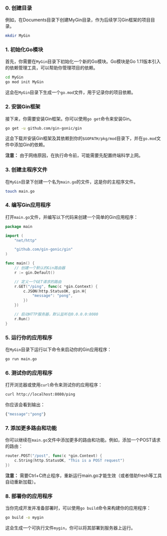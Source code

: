 ### 0. 创建目录

例如，在Documents目录下创建MyGin目录，作为后续学习Gin框架的项目目录。

```bash
mkdir MyGin
```



### 1. 初始化Go模块

首先，你需要在`MyGin`目录下初始化一个新的Go模块。Go模块是Go 1.11版本引入的依赖管理工具，可以帮助你管理项目的依赖。

```bash
cd MyGin
go mod init MyGin
```

这会在`MyGin`目录下生成一个`go.mod`文件，用于记录你的项目依赖。



### 2. 安装Gin框架

接下来，你需要安装Gin框架。你可以使用`go get`命令来安装Gin。

```bash
go get -u github.com/gin-gonic/gin
```

这会下载并安装Gin框架及其依赖到你的`$GOPATH/pkg/mod`目录下，并在`go.mod`文件中添加Gin的依赖。

**注意：** 由于网络原因，在执行命令前，可能需要先配置终端科学上网。



### 3. 创建主程序文件

在`MyGin`目录下创建一个名为`main.go`的文件，这是你的主程序文件。

```bash
touch main.go
```



### 4. 编写Gin应用程序

打开`main.go`文件，并编写以下代码来创建一个简单的Gin应用程序：

```go
package main

import (
	"net/http"

	"github.com/gin-gonic/gin"
)

func main() {
	// 创建一个默认的Gin路由器
	r := gin.Default()

	// 定义一个GET请求的路由
	r.GET("/ping", func(c *gin.Context) {
		c.JSON(http.StatusOK, gin.H{
			"message": "pong",
		})
	})

	// 启动HTTP服务器，默认监听在0.0.0.0:8080
	r.Run()
}
```



### 5. 运行你的应用程序

在`MyGin`目录下运行以下命令来启动你的Gin应用程序：

```bash
go run main.go
```



### 6. 测试你的应用程序

打开浏览器或使用`curl`命令来测试你的应用程序：

```bash
curl http://localhost:8080/ping
```

你应该会看到输出：

```bash
{"message":"pong"}
```



### 7. 添加更多路由和功能

你可以继续在`main.go`文件中添加更多的路由和功能。例如，添加一个POST请求的路由：

```go
router.POST("/post", func(c *gin.Context) {
    c.String(http.StatusOK, "This is a POST request")
})
```

**注意：** 需要Ctrl+C终止程序，重新运行main.go才能生效（或者借助fresh等工具自动重新加载）。


### 8. 部署你的应用程序

当你完成开发并准备部署时，可以使用`go build`命令来构建你的应用程序：

```bash
go build -o mygin
```

这会生成一个可执行文件`mygin`，你可以将其部署到服务器上运行。

